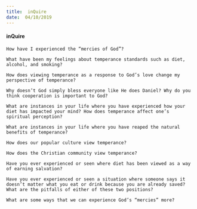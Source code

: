 ```yaml
---
title:  inQuire
date:  04/10/2019
---
```


#### inQuire

`How have I experienced the “mercies of God”?`

`What have been my feelings about temperance standards such as diet, alcohol, and smoking?`

`How does viewing temperance as a response to God’s love change my perspective of temperance?`

`Why doesn’t God simply bless everyone like He does Daniel? Why do you think cooperation is important to God?`

`What are instances in your life where you have experienced how your diet has impacted your mind? How does temperance affect one’s spiritual perception?`

`What are instances in your life where you have reaped the natural benefits of temperance?`

`How does our popular culture view temperance?`

`How does the Christian community view temperance?`

`Have you ever experienced or seen where diet has been viewed as a way of earning salvation?`

`Have you ever experienced or seen a situation where someone says it doesn’t matter what you eat or drink because you are already saved? What are the pitfalls of either of these two positions?`

`What are some ways that we can experience God’s “mercies” more?`